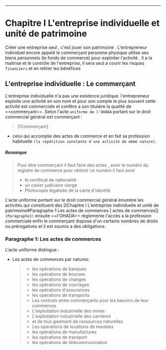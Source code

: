 
---
# Chapitre I L'entreprise individuelle et unité de patrimoine
Créer une entreprise seul , c'est jouer son patrimoine . L'entrepreneur individuel encore appelé le commerçant personne physique
utilise ses biens personnels (le fonds de commerce) pour exploiter l'activité . Il a la maitrise et le contrôle de l'entreprise, il sera seul a courir les risques  `financiers` et en retirer les bénéfices 

## L'entreprise individuelle : Le commerçant
L'entreprise individuelle n'a pas une existence juridique. l'entrepreneur exploite une activité en son nom et pour son compte
le plus souvent cette activité  est commerciale et confère a son titulaire la qualité de ==commerçant==.
Selon l'acte `uniforme de l'OHADA` portant sur le droit commercial  général  est commerçant :

>[!Commerçant]
>
 - celui qui accomplie des actes de commerce et en fait sa profession habituelle `(la répétition constante d'une activité de même nature)`.
 
##### Remarque
 >Pour être commerçant il faut faire des actes , avoir le numéro du  registre de commerce pour obtenir ce numéro il faut avoir
 >-  le certificat de nationalité
 >- un casier judiciaire vierge
 >- Photocopie légalisée de la carte d'identité

L'acte uniforme  portant sur le droit commercial général énumère les activités qui constituent des [[Chapitre I L'entreprise individuelle et unité de patrimoine#Paragraphe 1 Les actes de commerces | actes de commerces]] `(Paragraphe1)` ensuite ==l'OHADA== règlemente l'accès  a la profession  commerciale enfin le commerçant dispose  d'un certains nombres de droits ou prérogatives et il est soumis a des obligations .

### Paragraphe 1:  Les actes de commerces
L'acte uniforme distingue :

- Les actes de commerces par natures:
	>- les opérations de banques
	>- les opérations de bourses
	>- les opérations de changes 
	>- les opérations de courtages
	>- les opérations d'assurances
	>- les opérations de transports
	>- Les contrats entre commerçants pour les besoins de leur commerces
	>- L'exploitation industrielle des mines
	>- L'exploitation industrielle des carrières
	>- et de tout gisement de ressources naturelles
	>- Les opérations de locations de meubles 
	>- les opérations de manufactures
	>- les opérations de transport
	>- les opérations de télécommunication

